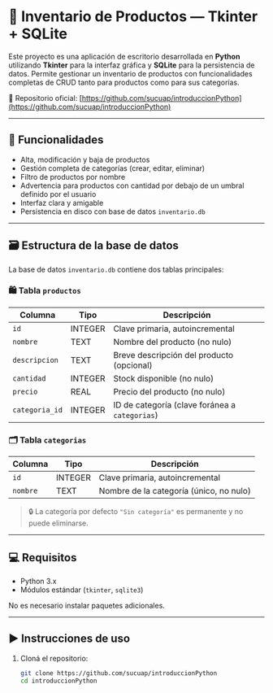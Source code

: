 # 🧾 Inventario de Productos — Tkinter + SQLite

Este proyecto es una aplicación de escritorio desarrollada en **Python** utilizando **Tkinter** para la interfaz gráfica y **SQLite** para la persistencia de datos. Permite gestionar un inventario de productos con funcionalidades completas de CRUD tanto para productos como para sus categorías.

📍 Repositorio oficial: [https://github.com/sucuap/introduccionPython](https://github.com/sucuap/introduccionPython)

---

## 🚀 Funcionalidades

- Alta, modificación y baja de productos
- Gestión completa de categorías (crear, editar, eliminar)
- Filtro de productos por nombre
- Advertencia para productos con cantidad por debajo de un umbral definido por el usuario
- Interfaz clara y amigable
- Persistencia en disco con base de datos `inventario.db`

---

## 🗃️ Estructura de la base de datos

La base de datos `inventario.db` contiene dos tablas principales:

### 🛍️ Tabla `productos`

| Columna        | Tipo     | Descripción                                    |
|----------------|----------|------------------------------------------------|
| `id`           | INTEGER  | Clave primaria, autoincremental                |
| `nombre`       | TEXT     | Nombre del producto (no nulo)                  |
| `descripcion`  | TEXT     | Breve descripción del producto (opcional)      |
| `cantidad`     | INTEGER  | Stock disponible (no nulo)                     |
| `precio`       | REAL     | Precio del producto (no nulo)                  |
| `categoria_id` | INTEGER  | ID de categoría (clave foránea a `categorias`) |

### 🗂️ Tabla `categorias`

| Columna    | Tipo     | Descripción                                      |
|------------|----------|--------------------------------------------------|
| `id`       | INTEGER  | Clave primaria, autoincremental                  |
| `nombre`   | TEXT     | Nombre de la categoría (único, no nulo)          |

> 🔒 La categoría por defecto `"Sin categoría"` es permanente y no puede eliminarse.

---

## 💻 Requisitos

- Python 3.x
- Módulos estándar (`tkinter`, `sqlite3`)

No es necesario instalar paquetes adicionales.

---

## ▶️ Instrucciones de uso

1. Cloná el repositorio:
   ```bash
   git clone https://github.com/sucuap/introduccionPython
   cd introduccionPython
